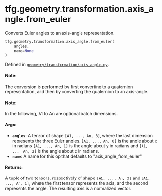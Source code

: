 <div itemscope itemtype="http://developers.google.com/ReferenceObject">
<meta itemprop="name" content="tfg.geometry.transformation.axis_angle.from_euler" />
<meta itemprop="path" content="Stable" />
</div>

# tfg.geometry.transformation.axis_angle.from_euler

Converts Euler angles to an axis-angle representation.

``` python
tfg.geometry.transformation.axis_angle.from_euler(
    angles,
    name=None
)
```



Defined in [`geometry/transformation/axis_angle.py`](https://github.com/tensorflow/graphics/blob/master/tensorflow_graphics/geometry/transformation/axis_angle.py).

<!-- Placeholder for "Used in" -->

#### Note:

The conversion is performed by first converting to a quaternion
representation, and then by converting the quaternion to an axis-angle.


#### Note:

In the following, A1 to An are optional batch dimensions.


#### Args:

* <b>`angles`</b>: A tensor of shape `[A1, ..., An, 3]`, where the last dimension
  represents the three Euler angles. `[A1, ..., An, 0]` is the angle about
  `x` in radians `[A1, ..., An, 1]` is the angle about `y` in radians and
  `[A1, ..., An, 2]` is the angle about `z` in radians.
* <b>`name`</b>: A name for this op that defaults to "axis_angle_from_euler".


#### Returns:

A tuple of two tensors, respectively of shape `[A1, ..., An, 3]` and
`[A1, ..., An, 1]`, where the first tensor represents the axis, and the
second represents the angle. The resulting axis is a normalized vector.